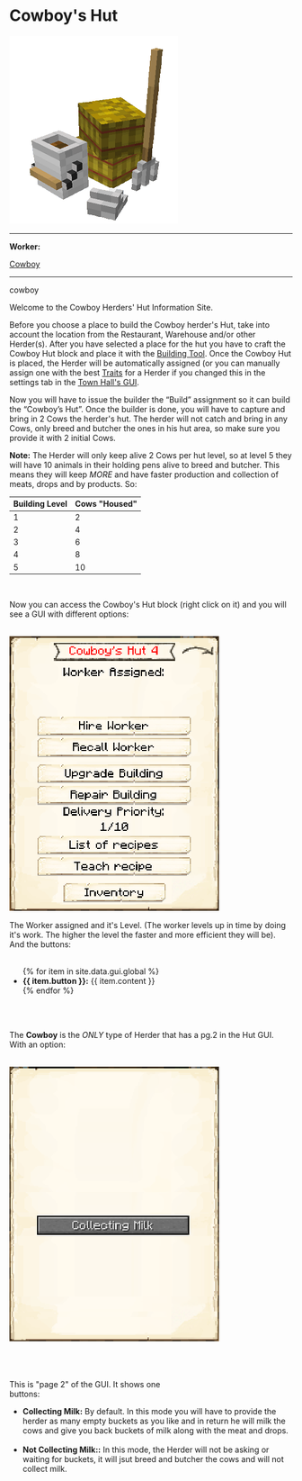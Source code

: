 # Cowboy's Hut

<div class="infobox box text-center">
    <img src="../../assets/images/buildings/cowboy.png" alt="Cowboy's Hut" />
    <hr />
    <div class="row section-text text-left">
        <div class="col">
        <p><strong>Worker:</strong></p>
        </div>
        <div class="col">
        <p><a href="../workers/cowboy">Cowboy</a></p>
        </div>
    </div>
    <hr />
    <recipe>cowboy</recipe>
</div>

Welcome to the Cowboy Herders' Hut Information Site.


Before you choose a place to build the Cowboy herder's Hut, take into account the location from the Restaurant, Warehouse and/or other Herder(s). After you have selected a place for the hut you have to craft the Cowboy Hut block and place it with the [Building Tool](../../source/tutorials/building_tool). Once the Cowboy Hut is placed, the Herder will be automatically assigned (or you can manually assign one with the best [Traits](../../source/tutorials/worker_info) for a Herder if you changed this in the settings tab in the [Town Hall's GUI](../../source/buildings/townhall).

Now you will have to issue the builder the “Build” assignment so it can build the “Cowboy’s Hut”. Once the builder is done, you will have to capture and bring in 2 Cows the herder's hut. The herder will not catch and bring in any Cows, only breed and butcher the ones in his hut area, so make sure you provide it with 2 initial Cows.

**Note:** The Herder will only keep alive 2 Cows per hut level, so at level 5 they will have 10 animals in their holding pens alive to breed and butcher. This means they will keep *MORE* and have faster production and collection of meats, drops and by products. So:


| Building Level | Cows "Housed" |
| ----- | ----- |
| 1 | 2 |
| 2 | 4 |
| 3 | 6 |
| 4 | 8 |
| 5 | 10 |

<br>

Now you can access the Cowboy's Hut block (right click on it) and you will see a GUI with different options:

<br>
<div class="row">
  <div class="col-sm-12 col-md">
    <img src="../../assets/images/gui/cowboy_gui.png" class="img-fluid mx-auto" alt="Herder GUI">
  </div>
  <div class="col-sm-12 col-md">
    <p>The Worker assigned and it's Level. (The worker levels up in time by doing it's work. The higher the level the faster and more efficient they will be). And the buttons:</p>
    <ul><br>
      {% for item in site.data.gui.global %}
        <li><strong>{{ item.button }}:</strong> {{ item.content }}</li>
      {% endfor %}
    </ul>
  </div>
</div>
<br><br>

The **Cowboy** is the *ONLY* type of Herder that has a pg.2 in the Hut GUI. With an option:

<br>
<div class="row">
  <div class="col-sm-12 col-md">
    <img src="../../assets/images/gui/cowboy_gui2.png" class="img-fluid mx-auto" alt="Cowboy GUI pg.2">
  </div>
  <div class="col-sm-12 col-md">
    <br><br><br>
    <p>This is "page 2" of the GUI. It shows one <br>buttons:</p>
    <ul>
      <li><b>Collecting Milk:</b> By default. In this mode you will have to provide the herder as many empty buckets as you like and in return he will milk the cows and give you back buckets of milk along with the meat and drops.</li>
      <br>
      <li><b>Not Collecting Milk::</b> In this mode, the Herder will not be asking or waiting for buckets, it will jsut breed and butcher the cows and will not collect milk.</li>
    </ul>
  </div>
</div>
<br><br>
